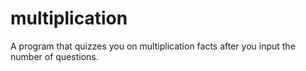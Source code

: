 # multiplication
A program that quizzes you on multiplication facts after you input the number of questions.

